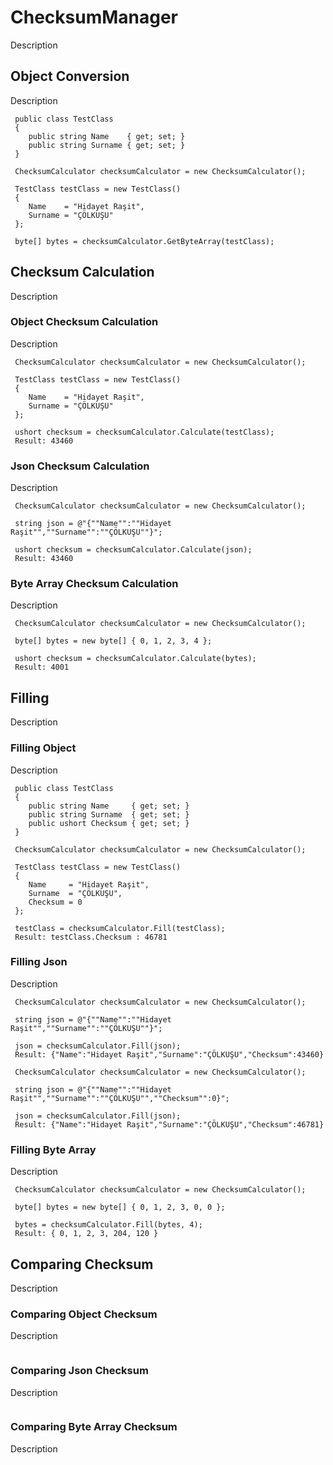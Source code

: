 # ChecksumManager

Description

## Object Conversion

Description

```
 public class TestClass
 {
    public string Name    { get; set; }
    public string Surname { get; set; }
 } 
 
 ChecksumCalculator checksumCalculator = new ChecksumCalculator();

 TestClass testClass = new TestClass()
 {
    Name    = "Hidayet Raşit",
    Surname = "ÇÖLKUŞU"
 };

 byte[] bytes = checksumCalculator.GetByteArray(testClass); 
```

## Checksum Calculation

Description

###  Object Checksum Calculation

Description

``` 
 ChecksumCalculator checksumCalculator = new ChecksumCalculator();

 TestClass testClass = new TestClass()
 {
    Name    = "Hidayet Raşit",
    Surname = "ÇÖLKUŞU"
 };

 ushort checksum = checksumCalculator.Calculate(testClass);
 Result: 43460
```


###  Json Checksum Calculation

Description

```
 ChecksumCalculator checksumCalculator = new ChecksumCalculator();
                        
 string json = @"{""Name"":""Hidayet Raşit"",""Surname"":""ÇÖLKUŞU""}";

 ushort checksum = checksumCalculator.Calculate(json);
 Result: 43460
```

###  Byte Array Checksum Calculation

Description

```
 ChecksumCalculator checksumCalculator = new ChecksumCalculator();
                        
 byte[] bytes = new byte[] { 0, 1, 2, 3, 4 };

 ushort checksum = checksumCalculator.Calculate(bytes);
 Result: 4001
```


## Filling

Description

###  Filling Object

Description

```
 public class TestClass
 {
    public string Name     { get; set; }
    public string Surname  { get; set; }
    public ushort Checksum { get; set; }
 }
 
 ChecksumCalculator checksumCalculator = new ChecksumCalculator();

 TestClass testClass = new TestClass()
 {
    Name     = "Hidayet Raşit",
    Surname  = "ÇÖLKUŞU",
    Checksum = 0
 };

 testClass = checksumCalculator.Fill(testClass); 
 Result: testClass.Checksum : 46781
```

###  Filling Json

Description

```
 ChecksumCalculator checksumCalculator = new ChecksumCalculator();

 string json = @"{""Name"":""Hidayet Raşit"",""Surname"":""ÇÖLKUŞU""}";

 json = checksumCalculator.Fill(json);
 Result: {"Name":"Hidayet Raşit","Surname":"ÇÖLKUŞU","Checksum":43460}
```

```
 ChecksumCalculator checksumCalculator = new ChecksumCalculator();

 string json = @"{""Name"":""Hidayet Raşit"",""Surname"":""ÇÖLKUŞU"",""Checksum"":0}";

 json = checksumCalculator.Fill(json);
 Result: {"Name":"Hidayet Raşit","Surname":"ÇÖLKUŞU","Checksum":46781}
```

###  Filling Byte Array

Description

```
 ChecksumCalculator checksumCalculator = new ChecksumCalculator();

 byte[] bytes = new byte[] { 0, 1, 2, 3, 0, 0 };

 bytes = checksumCalculator.Fill(bytes, 4);
 Result: { 0, 1, 2, 3, 204, 120 }
```


##  Comparing Checksum

Description


###  Comparing Object Checksum

Description

```
```

###  Comparing Json Checksum

Description

```
```

###  Comparing Byte Array Checksum

Description

```
```
